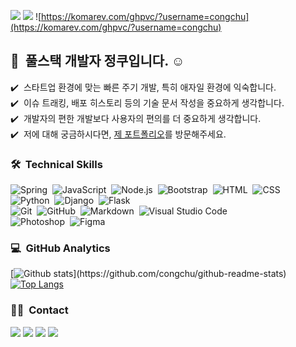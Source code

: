 <a href="https://congchu.github.io/portfolio-1"><img src="https://img.shields.io/badge/Porfoilo-web-blue"/></a>
<a href="https://www.notion.so/FullStack-Programmer-12a087212d21471abfce21cb3c347298"><img src="https://img.shields.io/badge/Porfoilo-Docs-blue"/></a>
![https://komarev.com/ghpvc/?username=congchu](https://komarev.com/ghpvc/?username=congchu)


## 👋 &nbsp;풀스택 개발자 정쿠입니다. ☺️

✔️ &nbsp;스타트업 환경에 맞는 빠른 주기 개발, 특히 애자일 환경에 익숙합니다.\
✔️ &nbsp;이슈 트래킹, 배포 히스토리 등의 기술 문서 작성을 중요하게 생각합니다.\
✔️ &nbsp;개발자의 편한 개발보다 사용자의 편의를 더 중요하게 생각합니다.\
✔️ &nbsp;저에 대해 궁금하시다면, <a href="https://congchu.github.io/portfolio-1">제 포트폴리오</a>를 방문해주세요.


### 🛠 &nbsp;Technical Skills
![Spring](https://img.shields.io/badge/-Spring-05122A?style=flat&logo=spring)&nbsp;
![JavaScript](https://img.shields.io/badge/-JavaScript-05122A?style=flat&logo=javascript)&nbsp;
![Node.js](https://img.shields.io/badge/-Node.js-05122A?style=flat&logo=node.js)&nbsp;
![Bootstrap](https://img.shields.io/badge/-Bootstrap-05122A?style=flat&logo=bootstrap&logoColor=563D7C)&nbsp;
![HTML](https://img.shields.io/badge/-HTML-05122A?style=flat&logo=HTML5)&nbsp;
![CSS](https://img.shields.io/badge/-CSS-05122A?style=flat&logo=CSS3&logoColor=1572B6)&nbsp;\
![Python](https://img.shields.io/badge/-Python-05122A?style=flat&logo=python)&nbsp;
![Django](https://img.shields.io/badge/-Django-05122A?style=flat&logo=django&logoColor=092E20)&nbsp;
![Flask](https://img.shields.io/badge/-Flask-05122A?style=flat&logo=flask)&nbsp;\
![Git](https://img.shields.io/badge/-Git-05122A?style=flat&logo=git)&nbsp;
![GitHub](https://img.shields.io/badge/-GitHub-05122A?style=flat&logo=github)&nbsp;
![Markdown](https://img.shields.io/badge/-Markdown-05122A?style=flat&logo=markdown)&nbsp;
![Visual Studio Code](https://img.shields.io/badge/-Visual%20Studio%20Code-05122A?style=flat&logo=visual-studio-code&logoColor=007ACC)&nbsp;\
![Photoshop](https://img.shields.io/badge/-Photoshop-05122A?style=flat&logo=rstudio)&nbsp;
![Figma](https://img.shields.io/badge/-Figma-05122A?style=flat&logo=adobe-photoshop)&nbsp;
<br/>

### 💻 &nbsp;GitHub Analytics

[![Github stats](https://github-readme-stats.vercel.app/api?username=congchu&show_icons=true&theme=algolia&include_all_commits=true&count_private=true")](https://github.com/congchu/github-readme-stats)
[![Top Langs](https://github-readme-stats.vercel.app/api/top-langs/?username=congchu&layout=compact&theme=algolia)](https://github.com/congchu/github-readme-stats)


### 🤝🏻 &nbsp;Contact
<a href="mailto:cookie00421@gmail.com"><img src="https://img.shields.io/badge/-cookie00421@gmail.com-D14836?style=flat&logo=Gmail&logoColor=white"/></a>
<a href="https://instagram.com/jeongkooo"><img src="https://img.shields.io/badge/-@jeongkooo__-E4405F?style=flat&logo=Instagram&logoColor=white"/></a>
<a href="https://www.facebook.com/minjung.koo2"><img src="https://img.shields.io/badge/-@minjung.koo2-1877F2?style=flat&logo=Facebook&logoColor=white"/></a>
<a href="mailto:cookie00421@gmail.com"><img src="https://img.shields.io/badge/-cookie00421@gmail.com-D14836?style=flat&logo=Gmail&logoColor=white"/></a>

